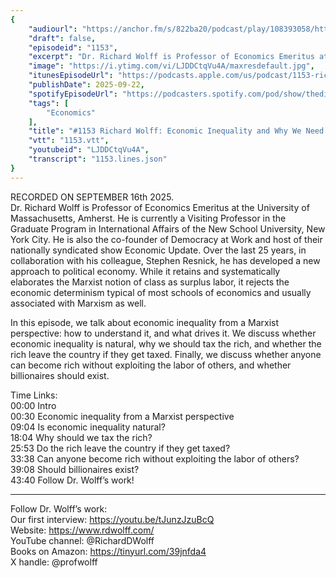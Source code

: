 ```yaml
---
{
	"audiourl": "https://anchor.fm/s/822ba20/podcast/play/108393058/https%3A%2F%2Fd3ctxlq1ktw2nl.cloudfront.net%2Fstaging%2F2025-8-16%2F607f62cd-f6f8-df8e-099e-ba44f5faa592.m4a",
	"draft": false,
	"episodeid": "1153",
	"excerpt": "Dr. Richard Wolff is Professor of Economics Emeritus at the University of Massachusetts, Amherst. He is currently a Visiting Professor in the Graduate Program in International Affairs of the New School University, New York City. He is also the co-founder of Democracy at Work and host of their nationally syndicated show Economic Update. Over the last 25 years, in collaboration with his colleague, Stephen Resnick, he has developed a new approach to political economy. While it retains and systematically elaborates the Marxist notion of class as surplus labor, it rejects the economic determinism typical of most schools of economics and usually associated with Marxism as well.",
	"image": "https://i.ytimg.com/vi/LJDDCtqVu4A/maxresdefault.jpg",
	"itunesEpisodeUrl": "https://podcasts.apple.com/us/podcast/1153-richard-wolff-economic-inequality-and-why-we/id1451347236?i=1000727924929&uo=4",
	"publishDate": 2025-09-22,
	"spotifyEpisodeUrl": "https://podcasters.spotify.com/pod/show/thedissenter/episodes/1153-Richard-Wolff-Economic-Inequality-and-Why-We-Need-to-Tax-the-Rich-e38ad52",
	"tags": [
		"Economics"
	],
	"title": "#1153 Richard Wolff: Economic Inequality and Why We Need to Tax the Rich",
	"vtt": "1153.vtt",
	"youtubeid": "LJDDCtqVu4A",
	"transcript": "1153.lines.json"
}
---
```

RECORDED ON SEPTEMBER 16th 2025.  
Dr. Richard Wolff is Professor of Economics Emeritus at the University of Massachusetts, Amherst. He is currently a Visiting Professor in the Graduate Program in International Affairs of the New School University, New York City. He is also the co-founder of Democracy at Work and host of their nationally syndicated show Economic Update. Over the last 25 years, in collaboration with his colleague, Stephen Resnick, he has developed a new approach to political economy. While it retains and systematically elaborates the Marxist notion of class as surplus labor, it rejects the economic determinism typical of most schools of economics and usually associated with Marxism as well.

In this episode, we talk about economic inequality from a Marxist perspective: how to understand it, and what drives it. We discuss whether economic inequality is natural, why we should tax the rich, and whether the rich leave the country if they get taxed. Finally, we discuss whether anyone can become rich without exploiting the labor of others, and whether billionaires should exist.

Time Links:  
<time>00:00</time> Intro  
<time>00:30</time> Economic inequality from a Marxist perspective  
<time>09:04</time> Is economic inequality natural?  
<time>18:04</time> Why should we tax the rich?  
<time>25:53</time> Do the rich leave the country if they get taxed?  
<time>33:38</time> Can anyone become rich without exploiting the labor of others?  
<time>39:08</time> Should billionaires exist?  
<time>43:40</time> Follow Dr. Wolff’s work!

---

Follow Dr. Wolff’s work:  
Our first interview: https://youtu.be/tJunzJzuBcQ  
Website: https://www.rdwolff.com/  
YouTube channel: @RichardDWolff  
Books on Amazon: https://tinyurl.com/39jnfda4  
X handle: @profwolff
